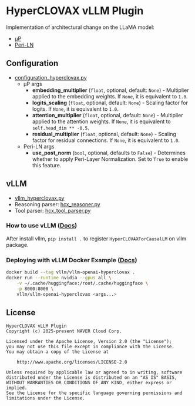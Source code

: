 # HyperCLOVAX vLLM Plugin

Implementation of architectural change on the LLaMA model:
- [μP](https://arxiv.org/pdf/2203.03466) 
- [Peri-LN](https://arxiv.org/pdf/2502.02732)

## Configuration
- [configuration_hyperclovax.py](model/configuration_hyperclovax.py)
  - μP args
    - **embedding_multiplier** (`float`, optional, default: `None`) - Multiplier applied to the embedding weights. If `None`, it is equivalent to `1.0`.
    - **logits_scaling** (`float`, optional, default: `None`) - Scaling factor for logits. If `None`, it is equivalent to `1.0`.
    - **attention_multiplier** (`float`, optional, default: `None`) - Multiplier applied to the attention weights. If `None`, it is equivalent to `self.head_dim ** -0.5`.
    - **residual_multiplier** (`float`, optional, default: `None`) - Scaling factor for residual connections. If `None`, it is equivalent to `1.0`.
  - Peri-LN args
    - **use_post_norm** (`bool`, optional, defaults to `False`) - Determines whether to apply Peri-Layer Normalization. Set to `True` to enable this feature.

## vLLM
- [vllm_hyperclovax.py](model/vllm_hyperclovax.py)
- Reasoning parser: [hcx_reasoner.py](parser/hcx_reasoner.py)
- Tool parser: [hcx_tool_parser.py](parser/hcx_tool_parser.py)

### How to use vLLM ([Docs](https://docs.vllm.ai/en/latest/design/plugin_system.html))
After install vllm, `pip install .` to register `HyperCLOVAXForCausalLM` on vllm package.

### Deploying with vLLM Docker Example ([Docs](https://docs.vllm.ai/en/latest/serving/deploying_with_docker.html))
```bash
docker build --tag vllm/vllm-openai-hyperclovax .
docker run --runtime nvidia --gpus all \
    -v ~/.cache/huggingface:/root/.cache/huggingface \
    -p 8000:8000 \
    vllm/vllm-openai-hyperclovax <args...>
```

## License
```
HyperCLOVAX vLLM Plugin
Copyright (c) 2025-present NAVER Cloud Corp.

Licensed under the Apache License, Version 2.0 (the "License");
you may not use this file except in compliance with the License.
You may obtain a copy of the License at

    http://www.apache.org/licenses/LICENSE-2.0

Unless required by applicable law or agreed to in writing, software
distributed under the License is distributed on an "AS IS" BASIS,
WITHOUT WARRANTIES OR CONDITIONS OF ANY KIND, either express or implied.
See the License for the specific language governing permissions and
limitations under the License.
```
